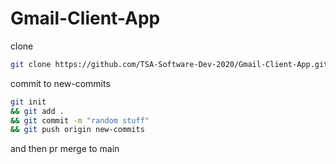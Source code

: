 # Gmail-Client-App

clone 

```bash
git clone https://github.com/TSA-Software-Dev-2020/Gmail-Client-App.git
```

commit to new-commits

```bash
git init
&& git add .
&& git commit -m "random stuff"
&& git push origin new-commits
```

and then pr merge to main
